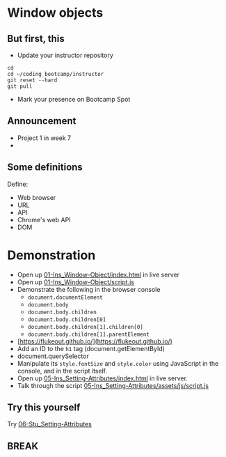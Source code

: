 # Window objects

## But first, this

- Update your instructor repository

```
cd
cd ~/coding_bootcamp/instructor
git reset --hard
git pull
```

- Mark your presence on Bootcamp Spot

## Announcement

- Project 1 in week 7
-

## Some definitions

Define:

- Web browser
- URL
- API
- Chrome's web API
- DOM

# Demonstration

- Open up [01-Ins_Window-Object/index.html](../activities/01-Ins_Window-Object/index.html) in live server
- Open up [01-Ins_Window-Object/script.js](../activities/01-Ins_Window-Object/script.js)
- Demonstrate the following in the browser console
  - `document.documentElement`
  - `document.body`
  - `document.body.children`
  - `document.body.children[0]`
  - `document.body.children[1].children[0]`
  - `document.body.children[1].parentElement`
- [https://flukeout.github.io/](https://flukeout.github.io/)
- Add an ID to the `h1` tag (document.getElementById)
- document.querySelector
- Manipulate its `style.fontSize` and `style.color` using JavaScript in the console, and in the script itself.
- Open up [05-Ins_Setting-Attributes/index.html](../activities/05-Ins_Setting-Attributes/index.html) in live server.
- Talk through the script [05-Ins_Setting-Attributes/assets/js/script.js](../activities/05-Ins_Setting-Attributes/assets/js/script.js)

## Try this yourself

Try [06-Stu_Setting-Attributes](../activities/06-Stu_Setting-Attributes/README.md)

## BREAK
